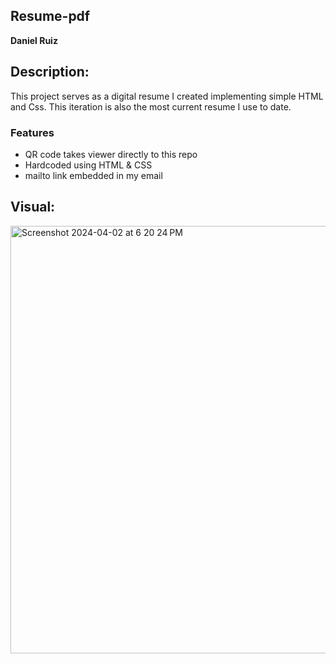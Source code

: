 ## Resume-pdf
**Daniel Ruiz**

## Description:
This project serves as a digital resume I created implementing simple HTML and Css. This iteration
is also the most current resume I use to date.
### Features
- QR code takes viewer directly to this repo
- Hardcoded using HTML & CSS
- mailto link embedded in my email

## Visual:
<img width="684" alt="Screenshot 2024-04-02 at 6 20 24 PM" src="https://github.com/Ruiz0430/Me/assets/135925156/76ef67a2-5926-46b2-af81-e9570dd5d76e">
